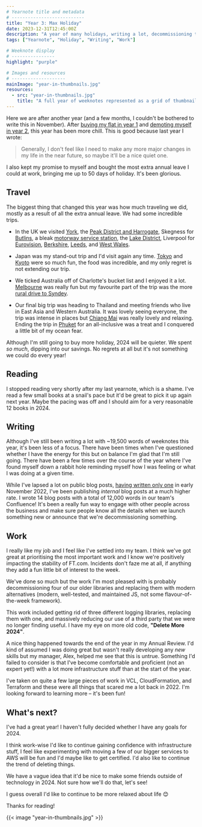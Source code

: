 ```yaml
---
# Yearnote title and metadata
# ---------------------------
title: "Year 3: Max Holiday"
date: 2023-12-31T12:45:00Z
description: "A year of many holidays, writing a lot, decommissioning things, learning how to infrastructure, and having a more relaxing time."
tags: ["Yearnote", "Holiday", "Writing", "Work"]

# Weeknote display
# ----------------
highlight: "purple"

# Images and resources
# --------------------
mainImage: "year-in-thumbnails.jpg"
resources:
  - src: "year-in-thumbnails.jpg"
    title: "A full year of weeknotes represented as a grid of thumbnails"
---
```


Here we are after another year (and a few months, I couldn't be bothered to write this in November). After [buying my flat in year 1](/weeknotes/year-1/) and [demoting myself in year 2](/weeknotes/year-2/), this year has been more chill. This is good because last year I wrote:

> Generally, I don't feel like I need to make any more major changes in my life in the near future, so maybe it'll be a nice quiet one.

I also kept my promise to myself and bought the most extra annual leave I could at work, bringing me up to 50 days of holiday. It's been glorious.


## Travel

The biggest thing that changed this year was how much traveling we did, mostly as a result of all the extra annual leave. We had some incredible trips.

  * In the UK we visited [York](/weeknotes/108/), the [Peak District and Harrogate](/weeknotes/120/), Skegness for [Butlins](/weeknotes/125/), a bleak [motorway service station](/weeknotes/127/), the [Lake District](/weeknotes/128/), Liverpool for [Eurovision](/weeknotes/133/), [Berkshire](/weeknotes/135/), [Leeds](/weeknotes/137/), and [West Wales](/weeknotes/147/).

  * Japan was my stand-out trip and I'd visit again any time. [Tokyo](/weeknotes/152/) and [Kyoto](/weeknotes/153/) were so much fun, the food was incredible, and my only regret is not extending our trip.

  * We ticked Australia off of Charlotte's bucket list and I enjoyed it a lot. [Melbourne](/weeknotes/156/) was really fun but my favourite part of the trip was the more [rural drive to Syndey](/weeknotes/157/).

  * Our final big trip was heading to Thailand and meeting friends who live in East Asia and Western Australia. It was lovely seeing everyone, the trip was intense in places but [Chiang Mai](/weeknotes/158/) was really lovely and relaxing. Ending the trip in [Phuket](/weeknotes/159/) for an all-inclusive was a treat and I conquered a little bit of my ocean fear.

Although I'm still going to buy more holiday, 2024 will be quieter. We spent _so much_, dipping into our savings. No regrets at all but it's not something we could do every year!


## Reading

I stopped reading very shortly after my last yearnote, which is a shame. I've read a few small books at a snail's pace but it'd be great to pick it up again next year. Maybe the pacing was off and I should aim for a very reasonable 12 books in 2024.


## Writing

Although I've still been writing a lot with ~19,500 words of weeknotes this year, it's been less of a focus. There have been times when I've questioned whether I have the energy for this but on balance I'm glad that I'm still going. There have been a few times over the course of the year where I've found myself down a rabbit hole reminding myself how I was feeling or what I was doing at a given time.

While I've lapsed a lot on public blog posts, [having written only one](https://rowanmanning.com/posts/operational-excellence-one-year-on/) in early November 2022, I've been publishing _internal_ blog posts at a much higher rate. I wrote 14 blog posts with a total of 12,000 words in our team's Confluence! It's been a really fun way to engage with other people across the business and make sure people know all the details when we launch something new or announce that we're decommissioning something.


## Work

I really like my job and I feel like I've settled into my team. I think we've got great at prioritising the most important work and I know we're positively impacting the stability of FT.com. Incidents don't faze me at all, if anything they add a fun little bit of interest to the week.

We've done so much but the work I'm most pleased with is probably decommissioning four of our older libraries and replacing them with modern alternatives (modern, well-tested, and maintained JS, not some flavour-of-the-week framework).

This work included getting rid of three different logging libraries, replacing them with one, and massively reducing our use of a third party that we were no longer finding useful. I have my eye on more old code, **"Delete More 2024"**.

A nice thing happened towards the end of the year in my Annual Review. I'd kind of assumed I was doing great but wasn't really developing any _new_ skills but my manager, Alex, helped me see that this is untrue. Something I'd failed to consider is that I've become comfortable and proficient (not an expert yet!) with a lot more infrastructure stuff than at the start of the year.

I've taken on quite a few large pieces of work in VCL, CloudFormation, and Terraform and these were all things that scared me a lot back in 2022. I'm looking forward to learning more – it's been fun!


## What's next?

I've had a great year! I haven't fully decided whether I have any goals for 2024.

I think work-wise I'd like to continue gaining confidence with infrastructure stuff, I feel like experimenting with moving a few of our bigger services to AWS will be fun and I'd maybe like to get certified. I'd also like to continue the trend of deleting things.

We have a vague idea that it'd be nice to make some friends outside of technology in 2024. Not sure how we'll do that, let's see!

I guess overall I'd like to continue to be more relaxed about life 😊

Thanks for reading!

{{< image "year-in-thumbnails.jpg" >}}
